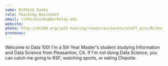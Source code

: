 ```yaml
---
name: Rithvik Sunku
role: Teaching Assistant
email: rithviksunku@berkeley.edu
website: 
photo: http://ds100.org/sp23-testing/resources/assets/staff_pics/Rithvik_Sunku.jpg
pronouns: 
---
```

Welcome to Data 100! I'm a 5th Year Master's student studying Information and Data Science from Pleasanton, CA. If I'm not doing Data Science, you can catch me going to RSF, watching sports, or eating Chipotle.
